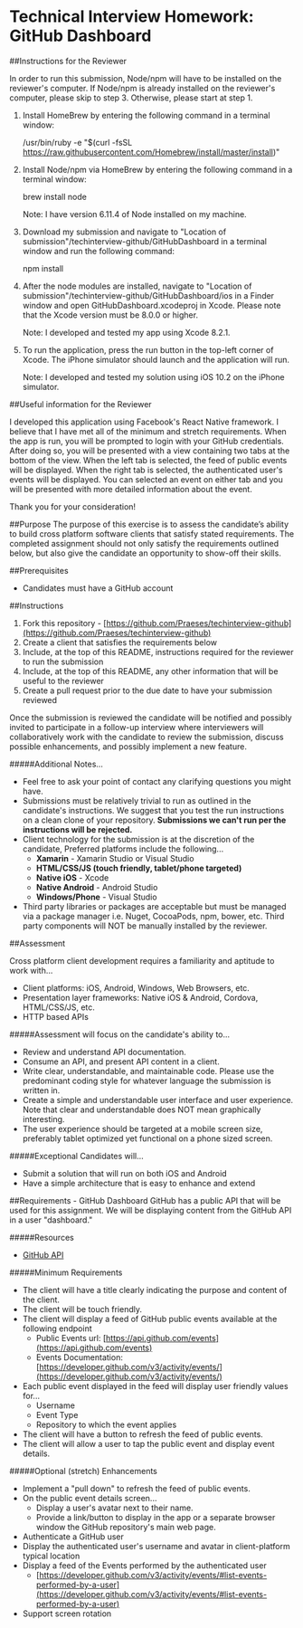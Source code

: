 # Technical Interview Homework: GitHub Dashboard


##Instructions for the Reviewer

In order to run this submission, Node/npm will have to be installed on the reviewer's computer.  If Node/npm is already installed on the reviewer's computer, please skip to step 3.  Otherwise, please start at step 1.

1.  Install HomeBrew by entering the following command in a terminal window:

	/usr/bin/ruby -e "$(curl -fsSL https://raw.githubusercontent.com/Homebrew/install/master/install)"


2.  Install Node/npm via HomeBrew by entering the following command in a terminal window:

	brew install node

	Note: I have version 6.11.4 of Node installed on my machine.


3.  Download my submission and navigate to "Location of submission"/techinterview-github/GitHubDashboard in a terminal window and run the following command:

	npm install


4.  After the node modules are installed, navigate to "Location of submission"/techinterview-github/GitHubDashboard/ios in a Finder window and open GitHubDashboard.xcodeproj in Xcode.  Please note that the Xcode version must be 8.0.0 or higher.

	Note: I developed and tested my app using Xcode 8.2.1.


5.  To run the application, press the run button in the top-left corner of Xcode.  The iPhone simulator should launch and the application will run.

	Note: I developed and tested my solution using iOS 10.2 on the iPhone simulator.

##Useful information for the Reviewer

I developed this application using Facebook's React Native framework.  I believe that I have met all of the minimum and stretch requirements.  When the app is run, you will be prompted to login with your GitHub credentials.  After doing so, you will be presented with a view containing two tabs at the bottom of the view.  When the left tab is selected, the feed of public events will be displayed.  When the right tab is selected, the authenticated user's events will be displayed.  You can selected an event on either tab and you will be presented with more detailed information about the event.

Thank you for your consideration!


##Purpose
The purpose of this exercise is to assess the candidate’s ability to build cross platform software clients that satisfy stated requirements. The completed assignment should not only satisfy the requirements outlined below, but also give the candidate an opportunity to show-off their skills.

##Prerequisites
- Candidates must have a GitHub account

##Instructions
1. Fork this repository - [https://github.com/Praeses/techinterview-github](https://github.com/Praeses/techinterview-github)
2. Create a client that satisfies the requirements below
3. Include, at the top of this README, instructions required for the reviewer to run the submission
4. Include, at the top of this README, any other information that will be useful to the reviewer
5. Create a pull request prior to the due date to have your submission reviewed

Once the submission is reviewed the candidate will be notified and possibly invited to participate in a follow-up interview where interviewers will collaboratively work with the candidate to review the submission, discuss possible enhancements, and possibly implement a new feature. 

#####Additional Notes...

- Feel free to ask your point of contact any clarifying questions you might have. 
- Submissions must be relatively trivial to run as outlined in the candidate's instructions. We suggest that you test the run instructions on a clean clone of your repository. **Submissions we can't run per the instructions will be rejected.**
- Client technology for the submission is at the discretion of the candidate, Preferred platforms include the following...
	- **Xamarin** - Xamarin Studio or Visual Studio
	- **HTML/CSS/JS (touch friendly, tablet/phone targeted)**
	- **Native iOS** - Xcode 
	- **Native Android** - Android Studio
	- **Windows/Phone** - Visual Studio
- Third party libraries or packages are acceptable but must be managed via a package manager i.e. Nuget, CocoaPods, npm, bower, etc. Third party components will NOT be manually installed by the reviewer.

##Assessment

Cross platform client development requires a familiarity and aptitude to work with...

- Client platforms: iOS, Android, Windows, Web Browsers, etc.
- Presentation layer frameworks: Native iOS & Android, Cordova, HTML/CSS/JS, etc.
- HTTP based APIs

#####Assessment will focus on the candidate's ability to...

- Review and understand API documentation.
- Consume an API, and present API content in a client. 
- Write clear, understandable, and maintainable code. Please use the predominant coding style for whatever language the submission is written in.
- Create a simple and understandable user interface and user experience. Note that clear and understandable does NOT mean graphically interesting.
- The user experience should be targeted at a mobile screen size, preferably tablet optimized yet functional on a phone sized screen.

#####Exceptional Candidates will...

- Submit a solution that will run on both iOS and Android
- Have a simple architecture that is easy to enhance and extend

##Requirements - GitHub Dashboard 
GitHub has a public API that will be used for this assignment. We will be displaying content from the GitHub API in a user "dashboard."

#####Resources
- [GitHub API](https://developer.github.com/v3/ "GitHub API")

#####Minimum Requirements
- The client will have a title clearly indicating the purpose and content of the client.
- The client will be touch friendly.
- The client will display a feed of GitHub public events available at the following endpoint
	- Public Events url: [https://api.github.com/events](https://api.github.com/events)
	- Events Documentation: [https://developer.github.com/v3/activity/events/](https://developer.github.com/v3/activity/events/)
- Each public event displayed in the feed will display user friendly values for...
	- Username
	- Event Type
	- Repository to which the event applies
- The client will have a button to refresh the feed of public events.
- The client will allow a user to tap the public event and display event details.

#####Optional (stretch) Enhancements
- Implement a "pull down" to refresh the feed of public events.
- On the public event details screen...
	- Display a user's avatar next to their name.
	- Provide a link/button to display in the app or a separate browser window the GitHub repository's main web page.
- Authenticate a GitHub user
- Display the authenticated user's username and avatar in client-platform typical location
- Display a feed of the Events performed by the authenticated user
	- [https://developer.github.com/v3/activity/events/#list-events-performed-by-a-user](https://developer.github.com/v3/activity/events/#list-events-performed-by-a-user)
- Support screen rotation

